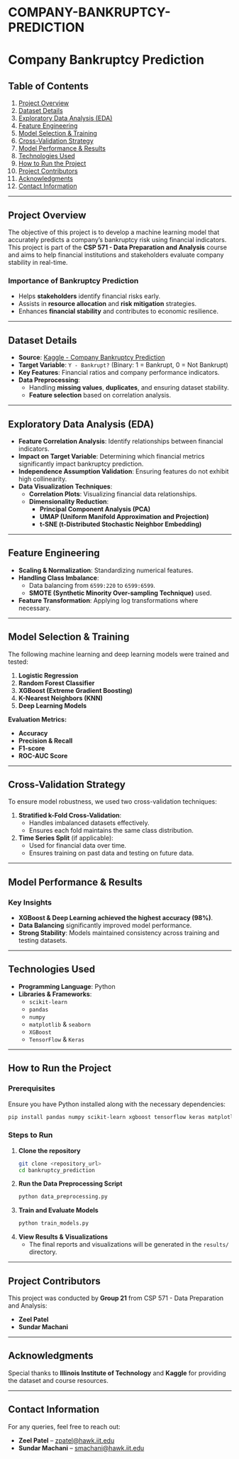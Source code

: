 # COMPANY-BANKRUPTCY-PREDICTION
# **Company Bankruptcy Prediction**

## **Table of Contents**
1. [Project Overview](#project-overview)
2. [Dataset Details](#dataset-details)
3. [Exploratory Data Analysis (EDA)](#exploratory-data-analysis-eda)
4. [Feature Engineering](#feature-engineering)
5. [Model Selection & Training](#model-selection--training)
6. [Cross-Validation Strategy](#cross-validation-strategy)
7. [Model Performance & Results](#model-performance--results)
8. [Technologies Used](#technologies-used)
9. [How to Run the Project](#how-to-run-the-project)
10. [Project Contributors](#project-contributors)
11. [Acknowledgments](#acknowledgments)
12. [Contact Information](#contact-information)

---

## **Project Overview**
The objective of this project is to develop a machine learning model that accurately predicts a company’s bankruptcy risk using financial indicators. This project is part of the **CSP 571 - Data Preparation and Analysis** course and aims to help financial institutions and stakeholders evaluate company stability in real-time.

### **Importance of Bankruptcy Prediction**
- Helps **stakeholders** identify financial risks early.
- Assists in **resource allocation** and **risk mitigation** strategies.
- Enhances **financial stability** and contributes to economic resilience.

---

## **Dataset Details**
- **Source**: [Kaggle - Company Bankruptcy Prediction](https://www.kaggle.com/datasets/fedesoriano/company-bankruptcy-prediction/data)
- **Target Variable**: `Y - Bankrupt?` (Binary: 1 = Bankrupt, 0 = Not Bankrupt)
- **Key Features**: Financial ratios and company performance indicators.
- **Data Preprocessing**:
  - Handling **missing values**, **duplicates**, and ensuring dataset stability.
  - **Feature selection** based on correlation analysis.

---

## **Exploratory Data Analysis (EDA)**
- **Feature Correlation Analysis**: Identify relationships between financial indicators.
- **Impact on Target Variable**: Determining which financial metrics significantly impact bankruptcy prediction.
- **Independence Assumption Validation**: Ensuring features do not exhibit high collinearity.
- **Data Visualization Techniques**:
  - **Correlation Plots**: Visualizing financial data relationships.
  - **Dimensionality Reduction**:
    - **Principal Component Analysis (PCA)**
    - **UMAP (Uniform Manifold Approximation and Projection)**
    - **t-SNE (t-Distributed Stochastic Neighbor Embedding)**

---

## **Feature Engineering**
- **Scaling & Normalization**: Standardizing numerical features.
- **Handling Class Imbalance**:
  - Data balancing from `6599:220` to `6599:6599`.
  - **SMOTE (Synthetic Minority Over-sampling Technique)** used.
- **Feature Transformation**: Applying log transformations where necessary.

---

## **Model Selection & Training**
The following machine learning and deep learning models were trained and tested:
1. **Logistic Regression**
2. **Random Forest Classifier**
3. **XGBoost (Extreme Gradient Boosting)**
4. **K-Nearest Neighbors (KNN)**
5. **Deep Learning Models**

**Evaluation Metrics:**
- **Accuracy**
- **Precision & Recall**
- **F1-score**
- **ROC-AUC Score**

---

## **Cross-Validation Strategy**
To ensure model robustness, we used two cross-validation techniques:
1. **Stratified k-Fold Cross-Validation**:
   - Handles imbalanced datasets effectively.
   - Ensures each fold maintains the same class distribution.
2. **Time Series Split** (if applicable):
   - Used for financial data over time.
   - Ensures training on past data and testing on future data.

---

## **Model Performance & Results**
### **Key Insights**
- **XGBoost & Deep Learning achieved the highest accuracy (98%)**.
- **Data Balancing** significantly improved model performance.
- **Strong Stability**: Models maintained consistency across training and testing datasets.

---

## **Technologies Used**
- **Programming Language**: Python
- **Libraries & Frameworks**:
  - `scikit-learn`
  - `pandas`
  - `numpy`
  - `matplotlib` & `seaborn`
  - `XGBoost`
  - `TensorFlow` & `Keras`

---

## **How to Run the Project**
### **Prerequisites**
Ensure you have Python installed along with the necessary dependencies:
```bash
pip install pandas numpy scikit-learn xgboost tensorflow keras matplotlib seaborn
```
### **Steps to Run**
1. **Clone the repository**
   ```bash
   git clone <repository_url>
   cd bankruptcy_prediction
   ```
2. **Run the Data Preprocessing Script**
   ```bash
   python data_preprocessing.py
   ```
3. **Train and Evaluate Models**
   ```bash
   python train_models.py
   ```
4. **View Results & Visualizations**
   - The final reports and visualizations will be generated in the `results/` directory.

---

## **Project Contributors**
This project was conducted by **Group 21** from CSP 571 - Data Preparation and Analysis:
- **Zeel Patel**
- **Sundar Machani**

---

## **Acknowledgments**
Special thanks to **Illinois Institute of Technology** and **Kaggle** for providing the dataset and course resources.

---

## **Contact Information**
For any queries, feel free to reach out:
- **Zeel Patel** – zpatel@hawk.iit.edu
- **Sundar Machani** – smachani@hawk.iit.edu



